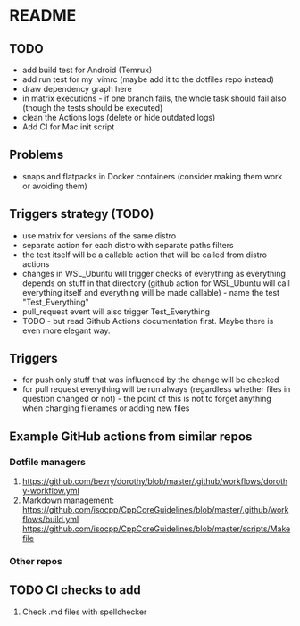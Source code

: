 # README

## TODO

- add build test for Android (Temrux)
- add run test for my .vimrc (maybe add it to the dotfiles repo instead)
- draw dependency graph here
- in matrix executions - if one branch fails, the whole task should fail also (though the tests should be executed)
- clean the Actions logs (delete or hide outdated logs)
- Add CI for Mac init script

## Problems

- snaps and flatpacks in Docker containers (consider making them work or avoiding them)

## Triggers strategy (TODO)

- use matrix for versions of the same distro
- separate action for each distro with separate paths filters
- the test itself will be a callable action that will be called from distro actions
- changes in WSL_Ubuntu will trigger checks of everything as everything depends on
  stuff in that directory (github action for WSL_Ubuntu will call everything itself
  and everything will be made callable) - name the test "Test_Everything"
- pull_request event will also trigger Test_Everything
- TODO - but read Github Actions documentation first. Maybe there is even more elegant way.

## Triggers

- for push only stuff that was influenced by the change will be checked
- for pull request everything will be run always (regardless whether files in question changed or not) - the point of this is not to forget anything when changing filenames or adding new files

## Example GitHub actions from similar repos

### Dotfile managers

1. <https://github.com/bevry/dorothy/blob/master/.github/workflows/dorothy-workflow.yml>
2. Markdown management:
    <https://github.com/isocpp/CppCoreGuidelines/blob/master/.github/workflows/build.yml>
    <https://github.com/isocpp/CppCoreGuidelines/blob/master/scripts/Makefile>

### Other repos


## TODO CI checks to add

1. Check .md files with spellchecker
